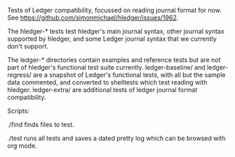 Tests of Ledger compatibility, focussed on reading journal format for now.
See https://github.com/simonmichael/hledger/issues/1962.

The hledger-* tests test hledger's main journal syntax, 
other journal syntax supported by hledger,
and some Ledger journal syntax that we currently don't support.

The ledger-* directories contain examples and reference tests
but are not part of hledger's functional test suite currently.
ledger-baseline/ and ledger-regress/ are a snapshot of Ledger's
functional tests, with all but the sample data commented, and
converted to shelltests which test reading with hledger.
ledger-extra/ are additional tests of ledger journal format compatibility.

Scripts:

./find finds files to test.

./test runs all tests and saves a dated pretty log which can be browsed with org mode.
